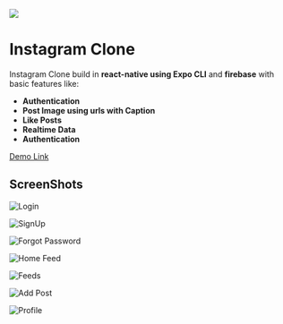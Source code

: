 ![](https://i.ibb.co/h7Yqn5Y/instagram.png)
# Instagram Clone

Instagram Clone build in **react-native using Expo CLI** and **firebase** with basic features like: 
- **Authentication**
- **Post Image using urls with Caption**
- **Like Posts**
- **Realtime Data**
- **Authentication**

[Demo Link](https://appetize.io/embed/eqeg9tq9zzdyetv1abf108pcar?device=pixel4&osVersion=11&scale=75)

## ScreenShots
![Login](https://i.ibb.co/nc3dGcD/login.png)

![SignUp](https://i.ibb.co/S7pGLQZ/signUp.png)

![Forgot Password](https://i.ibb.co/0DWLDBS/forgot-pass.png)

![Home Feed](https://i.ibb.co/GHR7jgq/home.png)

![Feeds](https://i.ibb.co/N1SFMvm/feed.png)

![Add Post](https://i.ibb.co/pdh3W8B/addPost.png)

![Profile](https://i.ibb.co/8Dc7yzM/profile.png)

